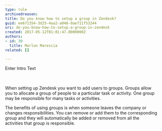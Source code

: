 ```yaml
---
type: rule
archivedreason: 
title: Do you know how to setup a group in Zendesk?
guid: ee671354-3d25-4aa2-a048-9ae711f53244
uri: do-you-know-how-to-setup-a-group-in-zendesk
created: 2017-05-12T01:01:47.0000000Z
authors:
- id: 30
  title: Marlon Marescia
related: []

---
```



Enter Intro Text<br>
<br><excerpt class='endintro'></excerpt><br>
<p>When setting up Zendesk you want to add users to groups. Groups allow you to allocate a group of people to a particular task or activity. One group may be responsible for many tasks or activities.&#160;</p><p>The benefits of using groups is when someone leaves the company or changes responsibilities. You can remove or add them to the&#160;corresponding group and they will automatically be added or removed from all&#160;the activities that group is responsible.<br><br></p>


